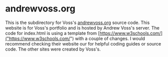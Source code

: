 # andrewvoss.org

This is the subdirectory for Voss's [andrewvoss.org](http://andrewvoss.org)
source code. This website is for Voss's portfolio and is hosted by
Andrew Voss's server. The code for index.html is using a template from
[https://www.w3schools.com/]("https://www.w3schools.com/")
with a couple of changes. I would recommend checking their
website our for helpful coding guides or source code. The other sites were created
by Voss's.
